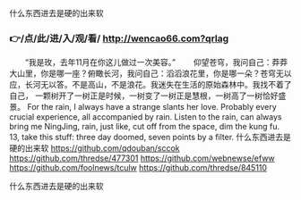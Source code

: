 
什么东西进去是硬的出来软




### 👉/点/此/进/入/观/看/ http://wencao66.com?qrlag




　　“我是玫，去年11月在你这儿做过一次美容。”
　　仰望苍穹，我问自己：莽莽大山里，你是哪一座？俯瞰长河，我问自己：滔滔浪花里，你是哪一朵？苍穹无以应，长河无以答。不是高山，不是浪花。我迷失在生活的原始森林中。我找不着了自己，
一颗树开了一树正是时候，一树变了一树正是慧根，一树高了一树恰好盛景。
For the rain, I always have a strange slants her love.
Probably every crucial experience, all accompanied by rain.
Listen to the rain, can always bring me NingJing, rain, just like, cut off from the space, dim the kung fu.
13, take this stuff: three day doomed, seven points by a filter.
什么东西进去是硬的出来软 https://github.com/qdouban/sccok
https://github.com/thredse/477301
https://github.com/webnewse/efww
https://github.com/foolnews/tculw
https://github.com/thredse/845110





什么东西进去是硬的出来软

